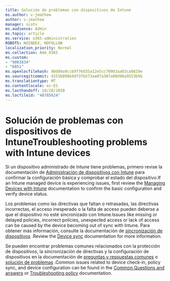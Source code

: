 ```yaml
---
title: Solución de problemas con dispositivos de Intune
ms.author: v-jmathew
author: v-jmathew
manager: scotv
ms.audience: Admin
ms.topic: article
ms.service: o365-administration
ROBOTS: NOINDEX, NOFOLLOW
localization_priority: Normal
ms.collection: Adm_O365
ms.custom:
- "9003834"
- "6851"
ms.openlocfilehash: 80d09a9ccb9f76d35a12e5cc70903aa03ca0819e
ms.sourcegitcommit: d151b09064df3fb573ae07a387a08d98a9553b9b
ms.translationtype: MT
ms.contentlocale: es-ES
ms.lasthandoff: 10/28/2020
ms.locfileid: "48785624"
---
```

# <a name="troubleshooting-problems-with-intune-devices"></a><span data-ttu-id="ca0ac-102">Solución de problemas con dispositivos de Intune</span><span class="sxs-lookup"><span data-stu-id="ca0ac-102">Troubleshooting problems with Intune devices</span></span>

<span data-ttu-id="ca0ac-103">Si un dispositivo administrado de Intune tiene problemas, primero revise la documentación de [Administración de dispositivos con Intune](https://docs.microsoft.com/mem/intune/protect/endpoint-security-manage-devices) para confirmar la configuración básica y comprobar el estado del dispositivo.</span><span class="sxs-lookup"><span data-stu-id="ca0ac-103">If an Intune managed device is experiencing issues, first review the [Managing Devices with Intune](https://docs.microsoft.com/mem/intune/protect/endpoint-security-manage-devices) documentation to confirm the basic configuration and verify device status.</span></span>

<span data-ttu-id="ca0ac-104">Los problemas como las directivas que faltan o retrasadas, las directivas incorrectas, el acceso inesperado o la falta de acceso pueden deberse a que el dispositivo no esté sincronizado con Intune.</span><span class="sxs-lookup"><span data-stu-id="ca0ac-104">Issues like missing or delayed policies, incorrect policies, unexpected access or lack of access can be caused by the device becoming out of sync with Intune.</span></span> <span data-ttu-id="ca0ac-105">Para obtener más información, consulte la documentación de [sincronización de dispositivos](https://docs.microsoft.com/mem/intune/remote-actions/device-sync) .</span><span class="sxs-lookup"><span data-stu-id="ca0ac-105">Review the [Device sync](https://docs.microsoft.com/mem/intune/remote-actions/device-sync) documentation for more information.</span></span>

<span data-ttu-id="ca0ac-106">Se pueden encontrar problemas comunes relacionados con la protección de dispositivos, la sincronización de directivas y la configuración de dispositivos en la documentación de [preguntas y respuestas comunes](https://docs.microsoft.com/mem/intune/configuration/device-profile-troubleshoot) o [solución de problemas](https://docs.microsoft.com/mem/intune/configuration/troubleshoot-policies-in-microsoft-intune) .</span><span class="sxs-lookup"><span data-stu-id="ca0ac-106">Common issues related to device check-in, policy sync, and device configuration can be found in the [Common Questions and answers](https://docs.microsoft.com/mem/intune/configuration/device-profile-troubleshoot) or [Troubleshooting policy](https://docs.microsoft.com/mem/intune/configuration/troubleshoot-policies-in-microsoft-intune) documentation.</span></span>
